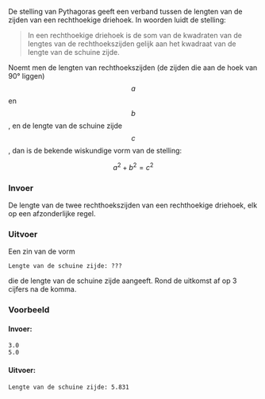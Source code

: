 De stelling van Pythagoras geeft een verband tussen de lengten van de zijden van een rechthoekige driehoek. In woorden luidt de stelling:

> In een rechthoekige driehoek is de som van de kwadraten van de lengtes van de rechthoekszijden gelijk aan het kwadraat van de lengte van de schuine zijde.
    
Noemt men de lengten van rechthoekszijden (de zijden die aan de hoek van 90° liggen) $$a$$ en $$b$$, en de lengte van de schuine zijde $$c$$, dan is de bekende wiskundige vorm van de stelling:

$$a^2 + b^2 = c^2$$

### Invoer

De lengte van de twee rechthoekszijden van een rechthoekige driehoek, elk op een afzonderlijke regel.

### Uitvoer

Een zin van de vorm

```
Lengte van de schuine zijde: ???
```

die de lengte van de schuine zijde aangeeft. Rond de uitkomst af op 3 cijfers na de komma.

### Voorbeeld

#### Invoer:

```
3.0
5.0
```

#### Uitvoer:

```
Lengte van de schuine zijde: 5.831
```
